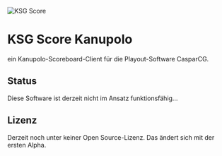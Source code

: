 ![KSG Score](https://www.ksg-media.de/logo.png "KSG Score")

# KSG Score Kanupolo

ein Kanupolo-Scoreboard-Client für die Playout-Software CasparCG.

## Status

Diese Software ist derzeit nicht im Ansatz funktionsfähig...



## Lizenz

Derzeit noch unter keiner Open Source-Lizenz. Das ändert sich mit der ersten Alpha.

